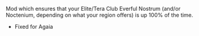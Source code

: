 Mod which ensures that your Elite/Tera Club Everful Nostrum (and/or Noctenium, depending on what your region offers) is up 100% of the time. 

- Fixed for Agaia
